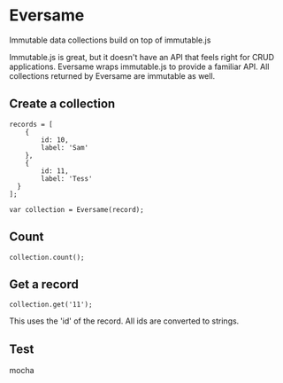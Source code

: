 Eversame
========

Immutable data collections build on top of immutable.js

Immutable.js is great, but it doesn't have an API that feels right for CRUD applications. Eversame wraps immutable.js to provide a familiar API.
All collections returned by Eversame are immutable as well.

Create a collection
-----------------

	records = [
		{
			id: 10,
			label: 'Sam'
		},
		{
			id: 11,
			label: 'Tess'
	  }
	];

	var collection = Eversame(record);

Count
-----

	collection.count();

Get a record
------------

	collection.get('11');

This uses the 'id' of the record. All ids are converted to strings.

Test
----

  mocha